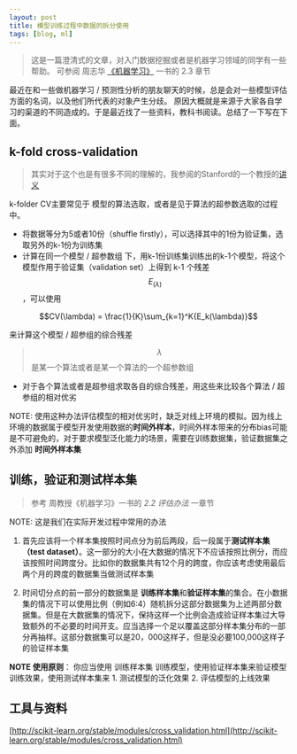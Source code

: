 ```yaml
---
layout: post
title: 模型训练过程中数据的拆分使用
tags: [blog, ml]
---
```


> 这是一篇澄清式的文章，对入门数据挖掘或者是机器学习领域的同学有一些帮助。
> 可参阅 周志华 [《机器学习》](https://pan.baidu.com/s/1WH2omt6yGlOUXk9lQmTOUw) 一书的 2.3 章节

最近在和一些做机器学习 / 预测性分析的朋友聊天的时候，总是会对一些模型评估方面的名词，以及他们所代表的对象产生分歧。
原因大概就是来源于大家各自学习的渠道的不同造成的。于是最近找了一些资料，教科书阅读。总结了一下写在下面。

## k-fold cross-validation

> 其实对于这个也是有很多不同的理解的，我参阅的Stanford的一个教授的[讲义](http://statweb.stanford.edu/~tibs/sta306bfiles/cvwrong.pdf)

k-folder CV主要常见于 模型的算法选取，或者是见于算法的超参数选取的过程中。

- 将数据等分为5或者10份（shuffle firstly），可以选择其中的1份为验证集，选取另外的k-1份为训练集
- 计算在同一个模型 / 超参数组 下，用k-1份训练集训练出的k-1个模型，将这个模型作用于验证集（validation set）上得到 k-1 个残差 $$E_(\lambda)$$，可以使用

 $$CV(\lambda) = \frac{1}{K}\sum_{k=1}^K{E_k(\lambda)}$$
 
 来计算这个模型 / 超参组的综合残差
 
 > $$\lambda$$是某一个算法或者是某一个算法的一个超参数组
 
- 对于各个算法或者是超参组求取各自的综合残差，用这些来比较各个算法 / 超参组的相对优劣

NOTE: 使用这种办法评估模型的相对优劣时，缺乏对线上环境的模拟。因为线上环境的数据属于模型开发使用数据的**时间外样本**，时间外样本带来的分布bias可能是不可避免的，对于要求模型泛化能力的场景，需要在训练数据集，验证数据集之外添加 **时间外样本集**

## 训练，验证和测试样本集

> 参考 周教授《机器学习》一书的 *2.2 评估办法* 一章节

NOTE: 这是我们在实际开发过程中常用的办法

1. 首先应该将一个样本集按照时间点分为前后两段，后一段属于**测试样本集（test dataset）**。这一部分的大小在大数据的情况下不应该按照比例分，而应该按照时间跨度分。比如你的数据集共有12个月的跨度，你应该考虑使用最后两个月的跨度的数据集当做测试样本集

2. 时间切分点的前一部分的数据集是 **训练样本集**和**验证样本集**的集合。在小数据集的情况下可以使用比例（例如6:4）随机拆分这部分数据集为上述两部分数据集。但是在大数据集的情况下，保持这样一个比例会造成验证样本集过大导致额外的不必要的时间开支。应当选择一个足以覆盖这部分样本集分布的一部分再抽样。这部分数据集可以是20，000这样子，但是没必要100,000这样子的验证样本集

**NOTE 使用原则**： 你应当使用 训练样本集 训练模型，使用验证样本集来验证模型训练效果，使用测试样本集来 1. 测试模型的泛化效果 2. 评估模型的上线效果


## 工具与资料

[http://scikit-learn.org/stable/modules/cross_validation.html](http://scikit-learn.org/stable/modules/cross_validation.html)
